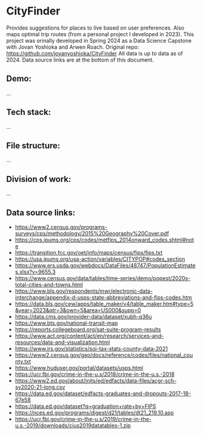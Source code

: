 # CityFinder
Provides suggestions for places to live based on user preferences. Also maps optimal trip routes (from a personal project I developed in 2023).
This project was orinally developed in Spring 2024 as a Data Science Capstone with Jovan Yoshioka and Arwen Roach. Original repo: https://github.com/jovanyoshioka/CityFinder
All data is up to data as of 2024. Data source links are at the bottom of this document.

## Demo:
...

## Tech stack:
...

## File structure:
...

## Division of work:
...

## Data source links:

- https://www2.census.gov/programs-surveys/cps/methodology/2015%20Geography%20Cover.pdf 
- https://cps.ipums.org/cps/codes/metfips_2014onward_codes.shtml#note 
- https://transition.fcc.gov/oet/info/maps/census/fips/fips.txt
- https://usa.ipums.org/usa-action/variables/CITYPOP#codes_section
- https://www.ers.usda.gov/webdocs/DataFiles/48747/PopulationEstimates.xlsx?v=9655.3
- https://www.census.gov/data/tables/time-series/demo/popest/2020s-total-cities-and-towns.html
- https://www.bls.gov/respondents/mwr/electronic-data-interchange/appendix-d-usps-state-abbreviations-and-fips-codes.htm
- https://data.bls.gov/cew/apps/table_maker/v4/table_maker.htm#type=5&year=2023&qtr=3&own=5&area=US000&supp=0
- https://data.cms.gov/provider-data/dataset/xubh-q36u
- https://www.bts.gov/national-transit-map
- https://reports.collegeboard.org/sat-suite-program-results
- https://www.act.org/content/act/en/research/services-and-resources/data-and-visualization.html
- https://www.irs.gov/statistics/soi-tax-stats-county-data-2021    
- https://www2.census.gov/geo/docs/reference/codes/files/national_county.txt
- https://www.huduser.gov/portal/datasets/usps.html
- https://ucr.fbi.gov/crime-in-the-u.s/2018/crime-in-the-u.s.-2018
- https://www2.ed.gov/about/inits/ed/edfacts/data-files/acgr-sch-sy2020-21-long.csv
- https://data.ed.gov/dataset/edfacts-graduates-and-dropouts-2017-18-67e58
- https://data.ed.gov/dataset?q=graduation+rate+by+FIPS
- https://nces.ed.gov/programs/digest/d21/tables/dt21_219.10.asp
- https://ucr.fbi.gov/crime-in-the-u.s/2019/crime-in-the-u.s.-2019/downloads/cius2019datatables-1.zip
